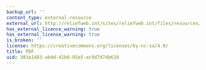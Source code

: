 ```yaml
---
backup_url: ''
content_type: external-resource
external_url: http://reliefweb.int/sites/reliefweb.int/files/resources/15C8B99E9E0E885CC125750B00503166-ICHRP_Jan2002.pdf
has_external_licence_warning: true
has_external_license_warning: true
is_broken: ''
license: https://creativecommons.org/licenses/by-nc-sa/4.0/
title: PDF
uid: 383a1483-ab4d-41b0-85e5-ec9d7d74b618
---
```

